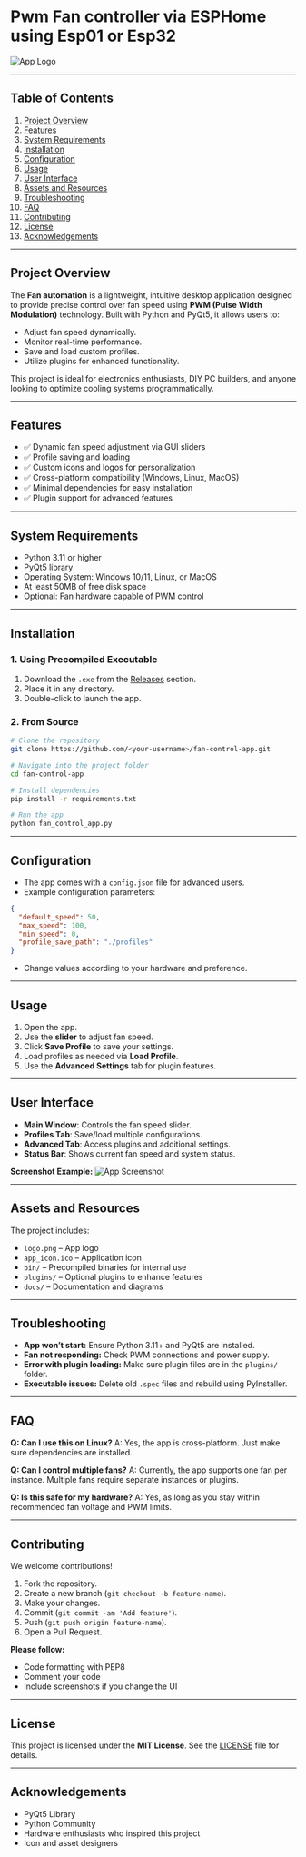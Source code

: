 # Pwm Fan controller via ESPHome using Esp01 or Esp32

![App Logo](Software/app_icon.ico)

---

## **Table of Contents**

1. [Project Overview](#project-overview)
2. [Features](#features)
3. [System Requirements](#system-requirements)
4. [Installation](#installation)
5. [Configuration](#configuration)
6. [Usage](#usage)
7. [User Interface](#user-interface)
8. [Assets and Resources](#assets-and-resources)
9. [Troubleshooting](#troubleshooting)
10. [FAQ](#faq)
11. [Contributing](#contributing)
12. [License](#license)
13. [Acknowledgements](#acknowledgements)

---

## **Project Overview**

The **Fan automation** is a lightweight, intuitive desktop application designed to provide precise control over fan speed using **PWM (Pulse Width Modulation)** technology. Built with Python and PyQt5, it allows users to:

* Adjust fan speed dynamically.
* Monitor real-time performance.
* Save and load custom profiles.
* Utilize plugins for enhanced functionality.

This project is ideal for electronics enthusiasts, DIY PC builders, and anyone looking to optimize cooling systems programmatically.

---

## **Features**

* ✅ Dynamic fan speed adjustment via GUI sliders
* ✅ Profile saving and loading
* ✅ Custom icons and logos for personalization
* ✅ Cross-platform compatibility (Windows, Linux, MacOS)
* ✅ Minimal dependencies for easy installation
* ✅ Plugin support for advanced features

---

## **System Requirements**

* Python 3.11 or higher
* PyQt5 library
* Operating System: Windows 10/11, Linux, or MacOS
* At least 50MB of free disk space
* Optional: Fan hardware capable of PWM control

---

## **Installation**

### **1. Using Precompiled Executable**

1. Download the `.exe` from the [Releases](#) section.
2. Place it in any directory.
3. Double-click to launch the app.

### **2. From Source**

```bash
# Clone the repository
git clone https://github.com/<your-username>/fan-control-app.git

# Navigate into the project folder
cd fan-control-app

# Install dependencies
pip install -r requirements.txt

# Run the app
python fan_control_app.py
```

---

## **Configuration**

* The app comes with a `config.json` file for advanced users.
* Example configuration parameters:

```json
{
  "default_speed": 50,
  "max_speed": 100,
  "min_speed": 0,
  "profile_save_path": "./profiles"
}
```

* Change values according to your hardware and preference.

---

## **Usage**

1. Open the app.
2. Use the **slider** to adjust fan speed.
3. Click **Save Profile** to save your settings.
4. Load profiles as needed via **Load Profile**.
5. Use the **Advanced Settings** tab for plugin features.

---

## **User Interface**

* **Main Window**: Controls the fan speed slider.
* **Profiles Tab**: Save/load multiple configurations.
* **Advanced Tab**: Access plugins and additional settings.
* **Status Bar**: Shows current fan speed and system status.

**Screenshot Example:**
![App Screenshot](screenshot.png)

---

## **Assets and Resources**

The project includes:

* `logo.png` – App logo
* `app_icon.ico` – Application icon
* `bin/` – Precompiled binaries for internal use
* `plugins/` – Optional plugins to enhance features
* `docs/` – Documentation and diagrams

---

## **Troubleshooting**

* **App won’t start:** Ensure Python 3.11+ and PyQt5 are installed.
* **Fan not responding:** Check PWM connections and power supply.
* **Error with plugin loading:** Make sure plugin files are in the `plugins/` folder.
* **Executable issues:** Delete old `.spec` files and rebuild using PyInstaller.

---

## **FAQ**

**Q: Can I use this on Linux?**
A: Yes, the app is cross-platform. Just make sure dependencies are installed.

**Q: Can I control multiple fans?**
A: Currently, the app supports one fan per instance. Multiple fans require separate instances or plugins.

**Q: Is this safe for my hardware?**
A: Yes, as long as you stay within recommended fan voltage and PWM limits.

---

## **Contributing**

We welcome contributions!

1. Fork the repository.
2. Create a new branch (`git checkout -b feature-name`).
3. Make your changes.
4. Commit (`git commit -am 'Add feature'`).
5. Push (`git push origin feature-name`).
6. Open a Pull Request.

**Please follow:**

* Code formatting with PEP8
* Comment your code
* Include screenshots if you change the UI

---

## **License**

This project is licensed under the **MIT License**. See the [LICENSE](LICENSE) file for details.

---

## **Acknowledgements**

* PyQt5 Library
* Python Community
* Hardware enthusiasts who inspired this project
* Icon and asset designers

